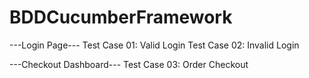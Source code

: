 # BDDCucumberFramework
---Login Page---
Test Case 01: Valid Login
Test Case 02: Invalid Login

---Checkout Dashboard---
Test Case 03: Order Checkout
